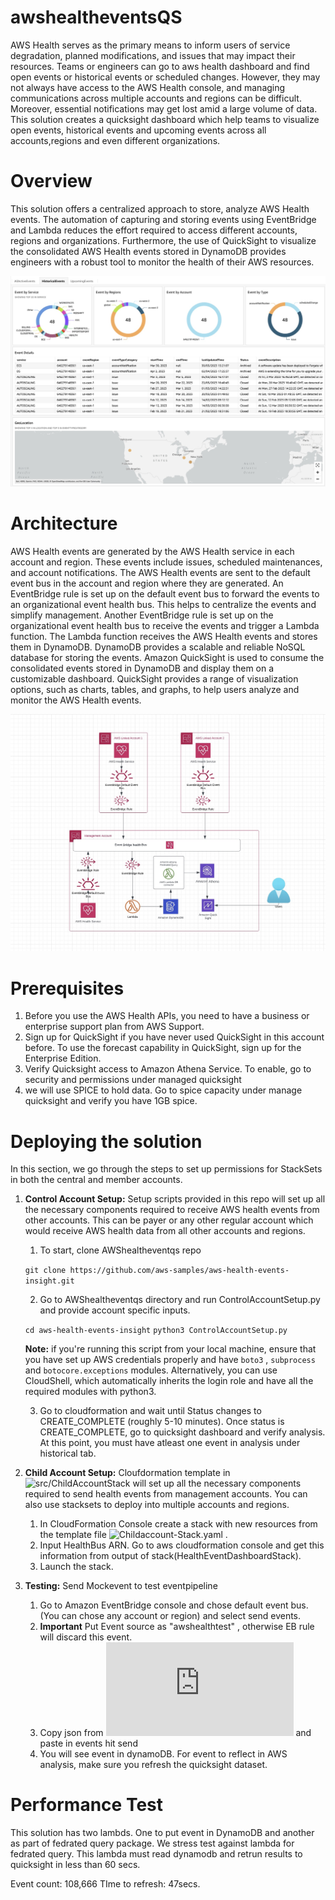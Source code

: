 # awshealtheventsQS

AWS Health serves as the primary means to inform users of service degradation, planned modifications, and issues that may impact their resources. Teams or engineers can go to aws health dashboard and find open events or historical events or scheduled changes. However, they may not always have access to the AWS Health console, and managing communications across multiple accounts and regions can be difficult. Moreover, essential notifications may get lost amid a large volume of data. This solution creates a quicksight dashboard which help teams to visualize open events, historical events and upcoming events across all accounts,regions and even different organizations.  

# Overview

This solution offers a centralized approach to store, analyze AWS Health events. The automation of capturing and storing events using EventBridge and Lambda reduces the effort required to access different accounts, regions and organizations. Furthermore, the use of QuickSight to visualize the consolidated AWS Health events stored in DynamoDB provides engineers with a robust tool to monitor the health of their AWS resources. 

![ALT](img/sampleHistorical.jpeg)

# Architecture

AWS Health events are generated by the AWS Health service in each account and region. These events include issues, scheduled maintenances, and account notifications. The AWS Health events are sent to the default event bus in the account and region where they are generated. An EventBridge rule is set up on the default event bus to forward the events to an organizational event health bus. This helps to centralize the events and simplify management. Another EventBridge rule is set up on the organizational event health bus to receive the events and trigger a Lambda function. The Lambda function receives the AWS Health events and stores them in DynamoDB. DynamoDB provides a scalable and reliable NoSQL database for storing the events. Amazon QuickSight is used to consume the consolidated events stored in DynamoDB and display them on a customizable dashboard. QuickSight provides a range of visualization options, such as charts, tables, and graphs, to help users analyze and monitor the AWS Health events.

 ![ALT](img/awshealtheventQS-archDiag.jpg)

# Prerequisites

1. Before you use the AWS Health APIs, you need to have a business or enterprise support plan from AWS Support.
2. Sign up for QuickSight if you have never used QuickSight in this account before. To use the forecast capability in QuickSight, sign up for the Enterprise Edition.
3. Verify Quicksight access to Amazon Athena Service. To enable, go to security and permissions under managed quicksight
4. we will use SPICE to hold data. Go to spice capacity under manage quicksight and verify you have 1GB spice.

# Deploying the solution

In this section, we go through the steps to set up permissions for StackSets in both the central and member accounts.

1. **Control Account Setup:** Setup scripts provided in this repo will set up all the necessary components required to receive AWS health events from other accounts. This can be payer or any other regular account which would receive AWS health data from all other accounts and regions. 

    1. To start, clone AWShealtheventqs repo

    `git clone https://github.com/aws-samples/aws-health-events-insight.git`

    2. Go to AWShealtheventqs directory and run ControlAccountSetup.py and provide account specific inputs.

    `cd aws-health-events-insight`
    `python3 ControlAccountSetup.py`

    **Note:** if you're running this script from your local machine, ensure that you have set up AWS credentials properly and have `boto3` , `subprocess` and `botocore.exceptions`  modules. Alternatively, you can use CloudShell, which automatically inherits the login role and have all the required modules with python3.

    3. Go to cloudformation and wait until Status changes to CREATE_COMPLETE (roughly 5-10 minutes). Once status is CREATE_COMPLETE, go to quicksight dashboard and verify analysis. At this point, you must have atleast one event in analysis under historical tab.

2. **Child Account Setup:** Cloufdormation template in ![src/ChildAccountStack](https://gitlab.aws.dev/bajwkanw/awshealtheventsqs/-/tree/main/src/ChildAccountStack) will set up all the necessary components required to send health events from management accounts. You can also use stacksets to deploy into multiple accounts and regions.

    1. In CloudFormation Console create a stack with new resources from the template file ![Childaccount-Stack.yaml](https://gitlab.aws.dev/bajwkanw/awshealtheventsqs/-/tree/main/src/ChildAccountStack/childaccount-stack.yaml) .
    2. Input HealthBus ARN. Go to aws cloudformation console and get this information from output of stack(HealthEventDashboardStack).
    3. Launch the stack.


3. **Testing:** Send Mockevent to test eventpipeline

    1. Go to Amazon EventBridge console and chose default event bus. (You can chose any account or region) and select send events.
    2. **Important** Put Event source as "awshealthtest" , otherwise EB rule will discard this event.
    3. Copy json from ![MockEvent.Json](https://gitlab.aws.dev/bajwkanw/awshealtheventsqs/-/blob/main/src/MockEvent.json) and paste in events hit send
    4. You will see event in dynamoDB. For event to reflect in AWS analysis, make sure you refresh the quicksight dataset.

# Performance Test

This solution has two lambds. One to put event in DynamoDB and another as part of fedrated query package. We stress test against lambda for fedrated query. This lambda must read dynamodb and retrun results to quicksight in less than 60 secs.

Event count: 108,666 TIme to refresh: 47secs.
